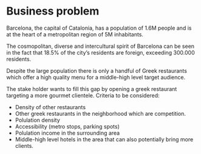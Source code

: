 # Business problem 

Barcelona, the capital of Catalonia, has a population of 1.6M people and is at the heart of
a metropolitan region of 5M inhabitants.

The cosmopolitan, diverse and intercultural spirit of Barcelona can be seen in the fact that
18.5% of the city’s residents are foreign, exceeding 300.000 residents. 

Despite the large population there is only a handful of Greek restaurants which offer a high
quality menu for a middle-high level target audience. 

The stake holder wants to fill this gap by opening a greek restaurant targeting a more
gourmet clientele. Criteria to be considered: 

- Density of other restaurants 
- Other greek restaurants in the neighborhood  which are competition. 
- Polulation density 
- Accessibility (metro stops, parking spots) 
- Polulation income in the surrounding area
- Middle-high level hotels in the area that can also potentially bring more clients. 


